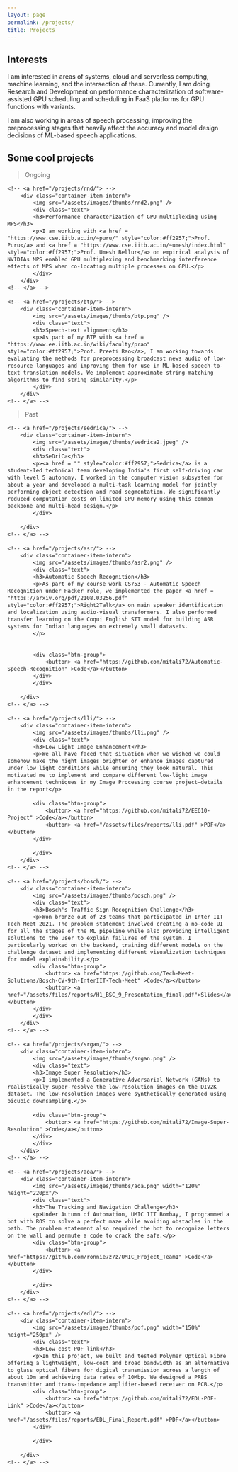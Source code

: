 ```yaml
---
layout: page
permalink: /projects/
title: Projects
---
```


<!-- <div class = pointer>
<p style="max-width:80%">
Some cool projects
</p>
</div> -->

## Interests

I am interested in areas of systems, cloud and serverless computing, machine learning, and the intersection of these. Currently, I am doing Research and Development on performance characterization of software-assisted GPU scheduling and scheduling in FaaS platforms for GPU functions with variants.


I am also working in areas of speech processing, improving the preprocessing stages that heavily affect the accuracy and model design decisions of ML-based speech applications.
<!-- Here is a non-exhausitve list of some projects I have worked on. Checkout my <a href = "https://github.com/mitali72/mitali72.github.io" style="color:#ff2957;">github profile</a> for complete list. -->
## Some cool projects

> Ongoing

<div class="container-list-intern">

	<!-- <a href="/projects/rnd/"> -->
		<div class="container-item-intern">
			<img src="/assets/images/thumbs/rnd2.png" />
			<div class="text">
			<h3>Performance characterization of GPU multiplexing using MPS</h3>
			<p>I am working with <a href = "https://www.cse.iitb.ac.in/~puru/" style="color:#ff2957;">Prof. Puru</a> and <a href = "https://www.cse.iitb.ac.in/~umesh/index.html" style="color:#ff2957;">Prof. Umesh Bellur</a> on empirical analysis of NVIDIAs MPS enabled GPU multiplexing and benchmarking interference effects of MPS when co-locating multiple processes on GPU.</p>
			</div>
		</div>
	<!-- </a> -->
	
	<!-- <a href="/projects/btp/"> -->
		<div class="container-item-intern">
			<img src="/assets/images/thumbs/btp.png" />
			<div class="text">
			<h3>Speech-text alignment</h3>
			<p>As part of my BTP with <a href = "https://www.ee.iitb.ac.in/wiki/faculty/prao" style="color:#ff2957;">Prof. Preeti Rao</a>, I am working towards evaluating the methods for preprocessing broadcast news audio of low-resource languages and improving them for use in ML-based speech-to-text translation models. We implement approximate string-matching algorithms to find string similarity.</p>
			</div>
		</div>
	<!-- </a> -->

</div>

<!-- ## Some more cool projects -->

> Past

<div class="container-list-intern">

	<!-- <a href="/projects/sedrica/"> -->
		<div class="container-item-intern">
			<img src="/assets/images/thumbs/sedrica2.jpeg" />
			<div class="text">
			<h3>SeDriCa</h3>
			<p><a href = "" style="color:#ff2957;">Sedrica</a> is a student-led technical team developing India's first self-driving car with level 5 autonomy. I worked in the computer vision subsystem for about a year and developed a multi-task learning model for jointly performing object detection and road segmentation. We significantly reduced computation costs on limited GPU memory using this common backbone and multi-head design.</p>
			</div>

		</div>
	<!-- </a> -->

	<!-- <a href="/projects/asr/"> -->
		<div class="container-item-intern">
			<img src="/assets/images/thumbs/asr2.png" />
			<div class="text">
			<h3>Automatic Speech Recognition</h3>
            <p>As part of my course work CS753 - Automatic Speech Recognition under Hacker role, we implemented the paper <a href = "https://arxiv.org/pdf/2108.03256.pdf" style="color:#ff2957;">Right2Talk</a> on main speaker identification and localization using audio-visual transformers. I also performed transfer learning on the Coqui English STT model for building ASR systems for Indian languages on extremely small datasets.
			</p>
			

			<div class="btn-group">
                <button> <a href="https://github.com/mitali72/Automatic-Speech-Recognition" >Code</a></button>           
            </div>
			</div>

		</div>
	<!-- </a> -->
	
	<!-- <a href="/projects/lli/"> -->
		<div class="container-item-intern">
			<img src="/assets/images/thumbs/lli.png" />
			<div class="text">
			<h3>Low Light Image Enhancement</h3>
			<p>We all have faced that situation when we wished we could somehow make the night images brighter or enhance images captured under low light conditions while ensuring they look natural. This motivated me to implement and compare different low-light image enhancement techniques in my Image Processing course project—details in the report</p>

			<div class="btn-group">
                <button> <a href="https://github.com/mitali72/EE610-Project" >Code</a></button>
				<button> <a href="/assets/files/reports/lli.pdf" >PDF</a></button>          
            </div>

			</div>
		</div>
	<!-- </a> -->

    <!-- <a href="/projects/bosch/"> -->
		<div class="container-item-intern">
			<img src="/assets/images/thumbs/bosch.png" />
			<div class="text">
			<h3>Bosch's Traffic Sign Recognition Challenge</h3>
			<p>Won bronze out of 23 teams that participated in Inter IIT Tech Meet 2021. The problem statement involved creating a no-code UI for all the stages of the ML pipeline while also providing intelligent solutions to the user to explain failures of the system. I particularly worked on the backend, training different models on the challenge dataset and implementing different visualization techniques for model explainability.</p>
			<div class="btn-group">
                <button> <a href="https://github.com/Tech-Meet-Solutions/Bosch-CV-9th-InterIIT-Tech-Meet" >Code</a></button>
				<button> <a href="/assets/files/reports/H1_BSC_9_Presentation_final.pdf">Slides</a></button>          
            </div>
			</div>
		</div>
	<!-- </a> -->

    <!-- <a href="/projects/srgan/"> -->
		<div class="container-item-intern">
			<img src="/assets/images/thumbs/srgan.png" />
			<div class="text">
			<h3>Image Super Resolution</h3>
			<p>I implemented a Generative Adversarial Network (GANs) to realistically super-resolve the low-resolution images on the DIV2K dataset. The low-resolution images were synthetically generated using bicubic downsampling.</p>

			<div class="btn-group">
                <button> <a href="https://github.com/mitali72/Image-Super-Resolution" >Code</a></button>           
            </div>
			</div>
		</div>
	<!-- </a> -->

    <!-- <a href="/projects/aoa/"> -->
		<div class="container-item-intern">
			<img src="/assets/images/thumbs/aoa.png" width="120%" height="220px"/>
			<div class="text">
			<h3>The Tracking and Navigation Challenge</h3>
			<p>Under Autumn of Automation, UMIC IIT Bombay, I programmed a bot with ROS to solve a perfect maze while avoiding obstacles in the path. The problem statement also required the bot to recognize letters on the wall and permute a code to crack the safe.</p>
			<div class="btn-group">
                <button> <a href="https://github.com/ronnie7z7z/UMIC_Project_Team1" >Code</a></button>           
            </div>

			</div>
		</div>
	<!-- </a> -->

    <!-- <a href="/projects/edl/"> -->
		<div class="container-item-intern">
			<img src="/assets/images/thumbs/pof.png" width="150%" height="250px" />
			<div class="text">
			<h3>Low cost POF link</h3>
			<p>In this project, we built and tested Polymer Optical Fibre offering a lightweight, low-cost and broad bandwidth as an alternative to glass optical fibers for digital transmission across a length of about 10m and achieving data rates of 10Mbp. We designed a PRBS transmitter and trans-impedance amplifier-based receiver on PCB.</p>
			<div class="btn-group">
                <button> <a href="https://github.com/mitali72/EDL-POF-Link" >Code</a></button>  
				<button> <a href="/assets/files/reports/EDL_Final_Report.pdf" >PDF</a></button>            
            </div>
			
			</div>
			
		</div>
	<!-- </a> -->

</div>